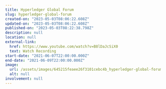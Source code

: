 ```yaml
---
title: Hyperledger Global Forum
slug: hyperledger-global-forum
created-on: "2023-05-03T08:06:22.608Z"
updated-on: "2023-05-03T08:06:22.608Z"
published-on: "2023-05-03T08:22:38.798Z"
description: null
location: null
external-link:
  href: https://www.youtube.com/watch?v=B8lDaJcSiX0
  text: Watch Recording
start-date: "2021-06-07T22:00:00.000Z"
end-date: "2021-06-09T22:00:00.000Z"
image:
  url: /assets/images/645215feaee26f3101cebc4b_hyperledger-global-forum.jpeg
  alt: null
involvement: null
---
```

